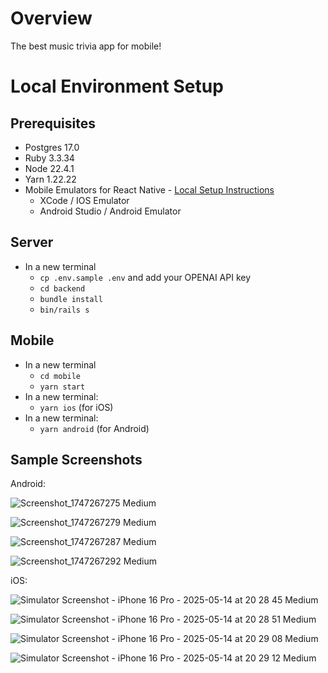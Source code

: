 # Overview

The best music trivia app for mobile!

# Local Environment Setup

## Prerequisites

- Postgres 17.0
- Ruby 3.3.34
- Node 22.4.1
- Yarn 1.22.22
- Mobile Emulators for React Native - [Local Setup Instructions](https://reactnative.dev/docs/set-up-your-environment)
  - XCode / IOS Emulator
  - Android Studio / Android Emulator

## Server

- In a new terminal
  - `cp .env.sample .env` and add your OPENAI API key
  - `cd backend`
  - `bundle install`
  - `bin/rails s`

## Mobile

- In a new terminal
  - `cd mobile`
  - `yarn start`
- In a new terminal:
  - `yarn ios` (for iOS)
- In a new terminal:
  - `yarn android` (for Android)

## Sample Screenshots

Android:

![Screenshot_1747267275 Medium](https://github.com/user-attachments/assets/50489eff-e29f-40d4-bba3-6e030828e9c3)

![Screenshot_1747267279 Medium](https://github.com/user-attachments/assets/67ada444-8225-446e-a609-ab9a2a297c75)

![Screenshot_1747267287 Medium](https://github.com/user-attachments/assets/3c00ba65-81a3-4e99-aab3-5b291ebb850e)

![Screenshot_1747267292 Medium](https://github.com/user-attachments/assets/d14f0b0e-359f-4364-a26a-5bb78b886d86)

iOS:

![Simulator Screenshot - iPhone 16 Pro - 2025-05-14 at 20 28 45 Medium](https://github.com/user-attachments/assets/14018441-39ba-4175-96bf-d938f29b8c52)

![Simulator Screenshot - iPhone 16 Pro - 2025-05-14 at 20 28 51 Medium](https://github.com/user-attachments/assets/3fb27415-b349-4ef6-89f4-41a1d4268617)

![Simulator Screenshot - iPhone 16 Pro - 2025-05-14 at 20 29 08 Medium](https://github.com/user-attachments/assets/25a51275-d1c9-4ca7-8d87-91d8b0a3dfb3)

![Simulator Screenshot - iPhone 16 Pro - 2025-05-14 at 20 29 12 Medium](https://github.com/user-attachments/assets/931f19bd-e852-45b1-93fe-79d1346987cd)
